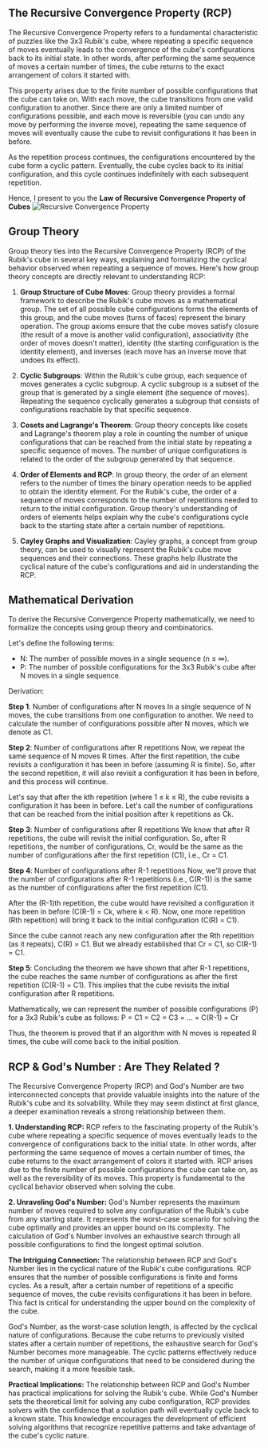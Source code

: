 ## The Recursive Convergence Property (RCP)

The Recursive Convergence Property refers to a fundamental characteristic of puzzles like the 3x3 Rubik's cube, where repeating a specific sequence of moves eventually leads to the convergence of the cube's configurations back to its initial state. In other words, after performing the same sequence of moves a certain number of times, the cube returns to the exact arrangement of colors it started with.

This property arises due to the finite number of possible configurations that the cube can take on. With each move, the cube transitions from one valid configuration to another. Since there are only a limited number of configurations possible, and each move is reversible (you can undo any move by performing the inverse move), repeating the same sequence of moves will eventually cause the cube to revisit configurations it has been in before.

As the repetition process continues, the configurations encountered by the cube form a cyclic pattern. Eventually, the cube cycles back to its initial configuration, and this cycle continues indefinitely with each subsequent repetition.

Hence, I present to you the **Law of Recursive Convergence Property of Cubes** ![Recursive Convergence Property](https://raw.githubusercontent.com/PrimeTDMomega/repetition-convergence-property/main/resources/imgs/law-of-rcp.png)

## Group Theory

Group theory ties into the Recursive Convergence Property (RCP) of the Rubik's cube in several key ways, explaining and formalizing the cyclical behavior observed when repeating a sequence of moves. Here's how group theory concepts are directly relevant to understanding RCP:

1.  **Group Structure of Cube Moves**: Group theory provides a formal framework to describe the Rubik's cube moves as a mathematical group. The set of all possible cube configurations forms the elements of this group, and the cube moves (turns of faces) represent the binary operation. The group axioms ensure that the cube moves satisfy closure (the result of a move is another valid configuration), associativity (the order of moves doesn't matter), identity (the starting configuration is the identity element), and inverses (each move has an inverse move that undoes its effect).
    
2.  **Cyclic Subgroups**: Within the Rubik's cube group, each sequence of moves generates a cyclic subgroup. A cyclic subgroup is a subset of the group that is generated by a single element (the sequence of moves). Repeating the sequence cyclically generates a subgroup that consists of configurations reachable by that specific sequence.
    
3.  **Cosets and Lagrange's Theorem**: Group theory concepts like cosets and Lagrange's theorem play a role in counting the number of unique configurations that can be reached from the initial state by repeating a specific sequence of moves. The number of unique configurations is related to the order of the subgroup generated by that sequence.
    
4.  **Order of Elements and RCP**: In group theory, the order of an element refers to the number of times the binary operation needs to be applied to obtain the identity element. For the Rubik's cube, the order of a sequence of moves corresponds to the number of repetitions needed to return to the initial configuration. Group theory's understanding of orders of elements helps explain why the cube's configurations cycle back to the starting state after a certain number of repetitions.
    
5.  **Cayley Graphs and Visualization**: Cayley graphs, a concept from group theory, can be used to visually represent the Rubik's cube move sequences and their connections. These graphs help illustrate the cyclical nature of the cube's configurations and aid in understanding the RCP.
    

## Mathematical Derivation

To derive the Recursive Convergence Property mathematically, we need to formalize the concepts using group theory and combinatorics.

Let's define the following terms:

-   N: The number of possible moves in a single sequence (n ≤ ∞).
-   P: The number of possible configurations for the 3x3 Rubik's cube after N moves in a single sequence.

Derivation:

**Step 1**: Number of configurations after N moves In a single sequence of N moves, the cube transitions from one configuration to another. We need to calculate the number of configurations possible after N moves, which we denote as C1.

**Step 2**: Number of configurations after R repetitions Now, we repeat the same sequence of N moves R times. After the first repetition, the cube revisits a configuration it has been in before (assuming R is finite). So, after the second repetition, it will also revisit a configuration it has been in before, and this process will continue.

Let's say that after the kth repetition (where 1 ≤ k ≤ R), the cube revisits a configuration it has been in before. Let's call the number of configurations that can be reached from the initial position after k repetitions as Ck.

**Step 3**: Number of configurations after R repetitions We know that after R repetitions, the cube will revisit the initial configuration. So, after R repetitions, the number of configurations, Cr, would be the same as the number of configurations after the first repetition (C1), i.e., Cr = C1.

**Step 4**: Number of configurations after R-1 repetitions Now, we'll prove that the number of configurations after R-1 repetitions (i.e., C(R-1)) is the same as the number of configurations after the first repetition (C1).

After the (R-1)th repetition, the cube would have revisited a configuration it has been in before (C(R-1) = Ck, where k < R). Now, one more repetition (Rth repetition) will bring it back to the initial configuration (C(R) = C1).

Since the cube cannot reach any new configuration after the Rth repetition (as it repeats), C(R) = C1. But we already established that Cr = C1, so C(R-1) = C1.

**Step 5**: Concluding the theorem we have shown that after R-1 repetitions, the cube reaches the same number of configurations as after the first repetition (C(R-1) = C1). This implies that the cube revisits the initial configuration after R repetitions.

Mathematically, we can represent the number of possible configurations (P) for a 3x3 Rubik's cube as follows: P = C1 = C2 = C3 = ... = C(R-1) = Cr

Thus, the theorem is proved that if an algorithm with N moves is repeated R times, the cube will come back to the initial position.

## RCP & God's Number : Are They Related ?

The Recursive Convergence Property (RCP) and God's Number are two interconnected concepts that provide valuable insights into the nature of the Rubik's cube and its solvability. While they may seem distinct at first glance, a deeper examination reveals a strong relationship between them.

**1. Understanding RCP:** RCP refers to the fascinating property of the Rubik's cube where repeating a specific sequence of moves eventually leads to the convergence of configurations back to the initial state. In other words, after performing the same sequence of moves a certain number of times, the cube returns to the exact arrangement of colors it started with. RCP arises due to the finite number of possible configurations the cube can take on, as well as the reversibility of its moves. This property is fundamental to the cyclical behavior observed when solving the cube.

**2. Unraveling God's Number:** God's Number represents the maximum number of moves required to solve any configuration of the Rubik's cube from any starting state. It represents the worst-case scenario for solving the cube optimally and provides an upper bound on its complexity. The calculation of God's Number involves an exhaustive search through all possible configurations to find the longest optimal solution.

**The Intriguing Connection:** The relationship between RCP and God's Number lies in the cyclical nature of the Rubik's cube configurations. RCP ensures that the number of possible configurations is finite and forms cycles. As a result, after a certain number of repetitions of a specific sequence of moves, the cube revisits configurations it has been in before. This fact is critical for understanding the upper bound on the complexity of the cube.

God's Number, as the worst-case solution length, is affected by the cyclical nature of configurations. Because the cube returns to previously visited states after a certain number of repetitions, the exhaustive search for God's Number becomes more manageable. The cyclic patterns effectively reduce the number of unique configurations that need to be considered during the search, making it a more feasible task.

**Practical Implications:** The relationship between RCP and God's Number has practical implications for solving the Rubik's cube. While God's Number sets the theoretical limit for solving any cube configuration, RCP provides solvers with the confidence that a solution path will eventually cycle back to a known state. This knowledge encourages the development of efficient solving algorithms that recognize repetitive patterns and take advantage of the cube's cyclic nature.
